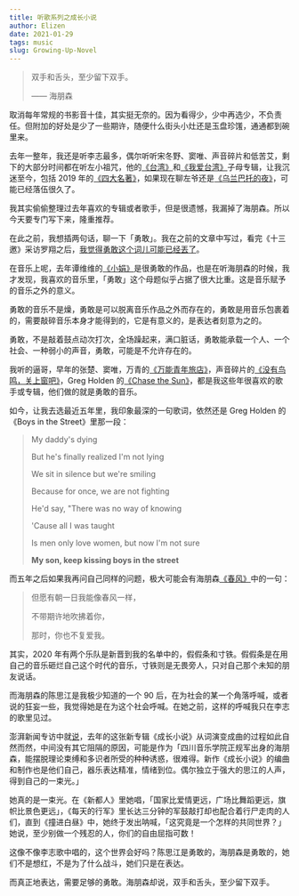 ```yaml
--- 
title: 听歌系列之成长小说
author: Elizen
date: 2021-01-29
tags: music
slug: Growing-Up-Novel
---
```


> 双手和舌头，至少留下双手。
> 
> —— 海朋森

取消每年常规的书影音十佳，其实挺无奈的。因为看得少，少中再选少，不负责任。但附加的好处是少了一些期许，随便什么街头小灶还是玉盘珍馐，通通都到碗里来。

去年一整年，我还是听李志最多，偶尔听听宋冬野、窦唯、声音碎片和低苦艾，剩下的大部分时间都在听左小祖咒，他的[《台湾》][1]和[《我爱台湾》][2]子母专辑，让我沉迷至今，包括 2019 年的[《四大名著》][3]，如果现在聊左爷还是[《乌兰巴托的夜》][4]，可能已经落伍很久了。

我其实偷偷整理过去年喜欢的专辑或者歌手，但是很遗憾，我漏掉了海朋森。所以今天要专门写下来，隆重推荐。

在此之前，我想插两句话，聊一下「勇敢」。我在之前的文章中写过，看完《十三邀》采访罗翔之后，[我觉得勇敢这个词儿可能已经丟了][5]。

在音乐上呢，去年谭维维的[《小娟》][6]是很勇敢的作品，也是在听海朋森的时候，我才发现，我喜欢的音乐里，「勇敢」这个母题似乎占据了很大比重。这是音乐赋予的音乐之外的意义。

勇敢的音乐不是燥，勇敢是可以脱离音乐作品之外而存在的，勇敢是用音乐包裹着的，需要敲碎音乐本身才能得到的，它是有意义的，是表达者刻意为之的。

勇敢，不是敲着鼓点动次打次，全场躁起来，满口脏话，勇敢能承载一个人、一个社会、一种弱小的声音，勇敢，可能是不允许存在的。

我听的逼哥，早年的张楚、窦唯，万青的[《万能青年旅店》][7]，声音碎片的[《没有鸟鸣，关上窗吧》][8]，Greg Holden 的[《Chase the Sun》][9]，都是我这些年很喜欢的歌手或专辑，他们做的就是勇敢的音乐。

如今，让我去选最近五年里，我印象最深的一句歌词，依然还是 Greg Holden 的《Boys in the Street》里那一段：

> My daddy's dying
> 
> But he's finally realized I'm not lying
> 
> We sit in silence but we're smiling
> 
> Because for once, we are not fighting
> 
> He'd say, "There was no way of knowing
> 
> 'Cause all I was taught
> 
> Is men only love women, but now I'm not sure
> 
> **My son, keep kissing boys in the street**

而五年之后如果我再问自己同样的问题，极大可能会有海朋森[《春风》][10]中的一句：

> 但愿有朝一日我能像春风一样，
> 
> 不带期许地吹拂着你，
> 
> 那时，你也不复爱我。

其实，2020 年有两个乐队是新晋到我的名单中的，假假条和寸铁。假假条是在用自己的音乐砸烂自己这个时代的音乐，寸铁则是无畏旁人，只对自己那个未知的朋友说话。

而海朋森的陈思江是我极少知道的一个 90 后，在为社会的某一个角落呼喊，或者说的狂妄一些，我觉得她是在为这个社会呼喊。在她之前，这样的呼喊我只在李志的歌里见过。

澎湃新闻专访中就[说][11]，去年的这张新专辑《成长小说》从词演变成曲的过程如此自然而然，中间没有其它阻隔的原因，可能是作为「四川音乐学院正规军出身的海朋森，能摆脱理论束缚和多识者所受的种种诱惑，很难得。新作《成长小说》的编曲和制作也是他们自己，器乐表达精准，情绪到位。偶尔独立于强大的思江的人声，得到自己的一束光。」

她真的是一束光。在《新都人》里她唱，「国家比爱情更远，广场比舞蹈更远，旗帜比景色更远」，《每天的行军》里长达三分钟的军鼓敲打却也配合着行尸走肉的人们，直到《撞进白昼》中，她终于发出呐喊，「这究竟是一个怎样的共同世界？」她说，至少别做一个残忍的人，你们的自由屈指可数！

这像不像李志歌中唱的，这个世界会好吗？陈思江是勇敢的，海朋森是勇敢的，她们不是想红，不是为了什么战斗，她们只是在表达。

而真正地表达，需要足够的勇敢。海朋森却说，双手和舌头，至少留下双手。

[1]:	https://music.163.com/#/album?id=84358440
[2]:	https://music.163.com/#/album?id=92339746
[3]:	https://music.163.com/#/album?id=75714392
[4]:	https://music.163.com/#/song?id=190055
[5]:	https://elizen.me/post/2021/01/thanks-to-bb-king/
[6]:	https://music.163.com/#/song?id=1501950392
[7]:	https://music.163.com/#/album?id=38306
[8]:	https://open.spotify.com/album/6rzyV3OKPZeL5l8hhWEZGF?si=-dUYx1MxQK6HNFTBHpZNqQ
[9]:	https://music.163.com/#/album?id=3119499
[10]:	https://music.163.com/#/song?id=1455988858
[11]:	https://www.sohu.com/a/410664964_260616